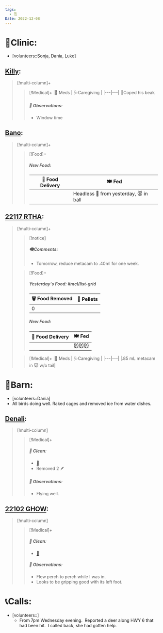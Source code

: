 ```yaml
---
tags:
  - 🗒️
Date: 2022-12-08
---
```


# 🏥Clinic:
- [volunteers::Sonja, Dania, Luke]

## [Killy](../RARE%20Birds/Ed%20Birds/Killy.md):
> [!multi-column]+
>
>> [!Medical]+
>> |💊 Meds | 🩺Caregiving |
>> |---|---|
>> ||Coped his beak
>>
>> ##### 🔭 Observations:
>> - Window time

## [Bano](../RARE%20Birds/Ed%20Birds/Bano.md):
> [!multi-column]+
>
>> [!Food]+
>> ##### New Food:
>> |🚚 Food Delivery| 🍽️ Fed|
>> |---|---|
>>||Headless 🐀 from yesterday, 🐭 in ball
>

## [22117 RTHA](../RARE%20Birds/22117%20RTHA.md):
> [!multi-column]+
>
>> [!notice]
>> ##### 🗨️Comments:
>> - Tomorrow, reduce metacam to .40ml for one week. 
>
>> [!Food]+
>> ##### Yesterday's Food: #mcl/list-grid
>> |🗑️ Food Removed| 💩 Pellets
>> |---|---|
>>|0|
>>
>> ##### New Food:
>> |🚚 Food Delivery| 🍽️ Fed|
>> |---|---|
>>||🐭🐭🐭
>
>> [!Medical]+
>> |💊 Meds | 🩺Caregiving |
>> |---|---|
>> |.85 mL metacam in 🐭 w/o tail|
>>

# 🏡Barn:
- [volunteers::Dania]
- All birds doing well. Raked cages and removed ice from water dishes.

## [Denali](../RARE%20Birds/Ed%20Birds/Denali.md):
> [!multi-column]
>
>> [!Medical]+
>>##### 🫧 Clean:
>>- [🧹](../Admin/Codes/Raked%20cage.md)
>>- Removed 2 🪶
>>
>> ##### 🔭 Observations:
>> - Flying well.

## [22102 GHOW](../RARE%20Birds/22102%20GHOW.md):
> [!multi-column]
>
>> [!Medical]+
>>##### 🫧 Clean:
>>- [🧹](../Admin/Codes/Raked%20cage.md)
>>
>> ##### 🔭 Observations:
>> - Flew perch to perch while I was in.
>> - Looks to be gripping good with its left foot.

# 📞Calls:
- [volunteers::]
  - From 7pm Wednesday evening.  Reported a deer along HWY 6 that had been hit.  I called back, she had gotten help.